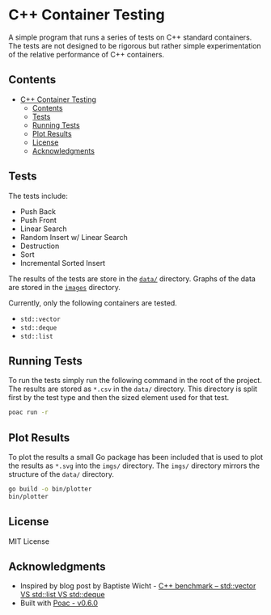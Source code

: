 # C++ Container Testing

A simple program that runs a series of tests on C++ standard containers. The tests are not designed to be rigorous but rather simple experimentation of the relative performance of C++ containers.

## Contents

- [C++ Container Testing](#c-container-testing)
  - [Contents](#contents)
  - [Tests](#tests)
  - [Running Tests](#running-tests)
  - [Plot Results](#plot-results)
  - [License](#license)
  - [Acknowledgments](#acknowledgments)

## Tests

The tests include:

- Push Back
- Push Front
- Linear Search
- Random Insert w/ Linear Search
- Destruction
- Sort
- Incremental Sorted Insert

The results of the tests are store in the [`data/`](./data) directory. Graphs of the data are stored in the [`images`](./images) directory.

Currently, only the following containers are tested.

- `std::vector`
- `std::deque`
- `std::list`

## Running Tests

To run the tests simply run the following command in the root of the project. The results are stored as `*.csv` in the `data/` directory. This directory is split first by the test type and then the sized element used for that test.

```sh
poac run -r
```

## Plot Results

To plot the results a small Go package has been included that is used to plot the results as `*.svg` into the `imgs/` directory. The `imgs/` directory mirrors the structure of the `data/` directory.

```sh
go build -o bin/plotter
bin/plotter
```

## License

MIT License

## Acknowledgments

- Inspired by blog post by Baptiste Wicht - [C++ benchmark – std::vector VS std::list VS std::deque](https://baptiste-wicht.com/posts/2012/12/cpp-benchmark-vector-list-deque.html)
- Built with [Poac - v0.6.0](https://poac.dev/)

